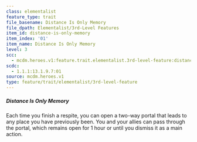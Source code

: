 ```yaml
---
class: elementalist
feature_type: trait
file_basename: Distance Is Only Memory
file_dpath: Elementalist/3rd-Level Features
item_id: distance-is-only-memory
item_index: '01'
item_name: Distance Is Only Memory
level: 3
scc:
  - mcdm.heroes.v1:feature.trait.elementalist.3rd-level-feature:distance-is-only-memory
scdc:
  - 1.1.1:13.1.9.7:01
source: mcdm.heroes.v1
type: feature/trait/elementalist/3rd-level-feature
---
```


##### Distance Is Only Memory

Each time you finish a respite, you can open a two-way portal that leads to any place you have previously been. You and your allies can pass through the portal, which remains open for 1 hour or until you dismiss it as a main action.
